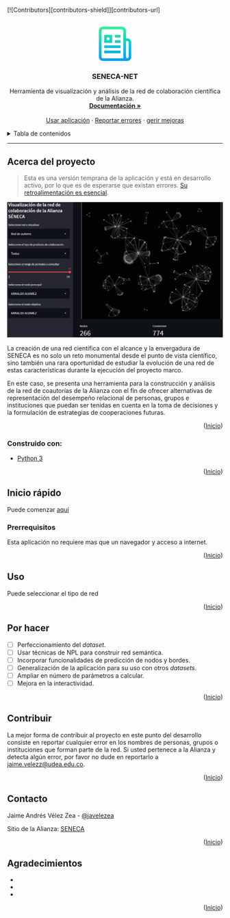 <div id="top"></div>

<!-- PROJECT SHIELDS -->

<!--
*** I'm using markdown "reference style" links for readability.
*** Reference links are enclosed in brackets [ ] instead of parentheses ( ).
*** See the bottom of this document for the declaration of the reference variables
*** for contributors-url, forks-url, etc. This is an optional, concise syntax you may use.
*** https://www.markdownguide.org/basic-syntax/#reference-style-links
-->

[![Contributors][contributors-shield]][contributors-url]

<!-- PROJECT LOGO -->

<br />
<div align="center">
  <a href="https://github.com/Avel1956/SENECA-NET">
    <img src="images/logo.png" alt="Logo" width="80" height="80">
  </a>

<h3 align="center">SENECA-NET</h3>

<p align="center">
    Herramienta de visualización y análisis de la red de colaboración científica de la Alianza.  
    <br />
    <a href="https://github.com/Avel1956/SENECA-NET"><strong>Documentación »</strong></a>
    <br />
    <br />
    <a href="https://github.com/github_Avel1956ame">Usar aplicación</a>
    ·
    <a href="https://github.com/github_usernamAvel1956ues">Reportar errores</a>
    ·
    <a href="https://github.com/github_username/repo_Avel1956">gerir mejoras</a>
  </p>
</div>

<!-- TABLE OF CONTENTS -->

<p align="left">
<details>
  <summary>Tabla de contenidos</summary>
  <ol>
    <li>
      <a href="#acerca-del-proyecto">Acerca del proyecto</a>
      <ul>
        <li><a href="#construido-con">Construido con</a></li>
      </ul>
    </li>
</li>
<li><a href="#inicio-rápido">Inicio rápido</a></li>
<li><a href="#uso">Uso</a></li>
<li><a href="#por-hacer">Por hacer</a></li>
<li><a href="#contribuir">Contribuir</a></li>
<li><a href="#licencia">Licencia</a></li>
<li><a href="#contacto">Contacto</a></li>
<li><a href="#agradecimientos">Agradecimientos</a></li>
</p>

</ol>
</details>

<!-- ABOUT THE PROJECT -->

****

## Acerca del proyecto

> Esta es una versión temprana de la aplicación y está en desarrollo activo, por lo que es de esperarse que existan errores. [Su retroalimentación es esencial](#contribuir).   

![](images/2022-07-12-16-35-41-image.png)

La creación de una red científica con el alcance y la envergadura de SENECA es no solo un reto monumental desde el punto de vista científico, sino también una rara oportunidad de estudiar la evolución de una red de estas características durante la ejecución del proyecto marco.

En este caso, se presenta una herramienta para la construcción y análisis de la red de coautorías de la Alianza con el fin de ofrecer alternativas de representación del desempeño relacional de personas, grupos e instituciones  que puedan ser tenidas en cuenta en la toma de decisiones y la formulación de estrategias de cooperaciones futuras.  

<p align="right">(<a href="#top">Inicio</a>)</p>

### Construido con:

* [Python 3](python.org)

<p align="right">(<a href="#top">Inicio</a>)</p>

<!-- GETTING STARTED -->

## Inicio rápido

Puede comenzar [aquí](https://avel1956-seneca-net-home-6v56a3.streamlitapp.com/) 

### Prerrequisitos

Esta aplicación no requiere mas que un navegador y acceso a internet.

<p align="right">(<a href="#top">Inicio</a>)</p>

<!-- USAGE EXAMPLES -->

## Uso

Puede seleccionar el tipo de red 

<p align="right">(<a href="#top">Inicio</a>)</p>

<!-- ROADMAP -->

## Por hacer

- [ ] Perfeccionamiento del *dataset*.
- [ ] Usar técnicas de NPL para construir red semántica.
- [ ] Incorporar funcionalidades de predicción de nodos y bordes.  
- [ ] Generalización de la aplicación para su uso con otros *datasets*. 
- [ ] Ampliar en número de parámetros a calcular. 
- [ ] Mejora en la interactividad.  

<p align="right">(<a href="#top">Inicio</a>)</p>

<!-- CONTRIBUTING -->

## Contribuir

La mejor forma de contribuir al proyecto en este punto del desarrollo consiste en reportar cualquier error en los nombres de personas, grupos o instituciones que forman parte de la red. Si usted pertenece a la Alianza y detecta algún error, por favor no dude en reportarlo a [jaime.velezz@udea.edu.co]([jaime.velezz@udea.edu.co](mailto:jaime.velezz@udea.edu.co)).

<p align="right">(<a href="#top">Inicio</a>)</p>

<!-- CONTACT -->

## Contacto

Jaime Andrés Vélez Zea   - [@javelezea](https://twitter.com/javelezea)

Sitio de la Alianza: [SENECA](https://www.udea.edu.co/wps/portal/udea/web/inicio/investigacion/seneca)

<p align="right">(<a href="#top">Inicio</a>)</p>

<!-- ACKNOWLEDGMENTS -->

## Agradecimientos

* []()
* []()
* []()

<p align="right">(<a href="#top">Inicio</a>)</p>

<!-- MARKDOWN LINKS & IMAGES -->

<!-- https://www.markdownguide.org/basic-syntax/#reference-style-links -->